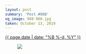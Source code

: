 ```yaml
---
layout: post
summary: 'Post #988'
og_image: 988-960.jpg
taken: October 13, 2019
---
```


<div class="post">
 <time>
  <a href="/988">
   {{ page.date | date: "%B %-d, %Y" }}
  </a>
 </time>
 <a href="/988">
  <figure data-taken="10/13/2019">
   <img sizes="(min-width: 700px) 50vw, calc(100vw - 2rem)" src="{{ site.assets_url }}/988-480.jpg" srcset="{{ site.assets_url }}/988-240.jpg 240w, {{ site.assets_url }}/988-480.jpg 480w, {{ site.assets_url }}/988-720.jpg 720w, {{ site.assets_url }}/988-960.jpg 960w"/>
  </figure>
 </a>
</div>
